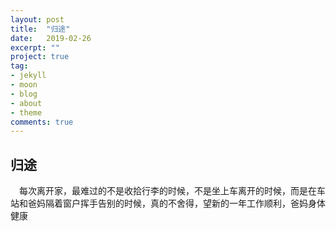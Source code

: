 ```yaml
---
layout: post
title:  "归途"
date:   2019-02-26
excerpt: ""
project: true
tag:
- jekyll 
- moon
- blog
- about
- theme
comments: true
---
```



## 归途

&emsp;每次离开家，最难过的不是收拾行李的时候，不是坐上车离开的时候，而是在车站和爸妈隔着窗户挥手告别的时候，真的不舍得，望新的一年工作顺利，爸妈身体健康